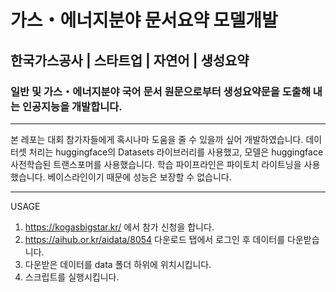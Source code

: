 # 가스・에너지분야 문서요약 모델개발
## 한국가스공사 | 스타트업 | 자연어 | 생성요약
### 일반 및 가스・에너지분야 국어 문서 원문으로부터 생성요약문을 도출해 내는 인공지능을 개발합니다.

---

본 레포는 대회 참가자들에게 혹시나마 도움을 줄 수 있을까 싶어 개발하였습니다.
데이터셋 처리는 huggingface의 Datasets 라이브러리를 사용했고,
모델은 huggingface 사전학습된 트랜스포머를 사용했습니다.
학습 파이프라인은 파이토치 라이트닝을 사용했습니다.
베이스라인이기 때문에 성능은 보장할 수 없습니다.

---

USAGE
1. https://kogasbigstar.kr/ 에서 참가 신청을 합니다.
2. https://aihub.or.kr/aidata/8054 다운로드 탭에서 로그인 후 데이터를 다운받습니다.
3. 다운받은 데이터를 data 폴더 하위에 위치시킵니다.
4. 스크립트를 실행시킵니다.
